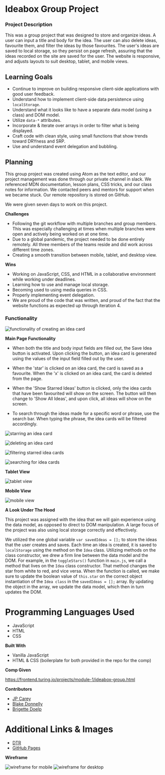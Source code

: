 # Ideabox Group Project

### Project Description ###

This was a group project that was designed to store and organize ideas. A user can input a title and body for the idea. The user can also delete ideas, favourite them, and filter the ideas by those favourites. The user's ideas are saved to local storage, so they persist on page refresh, assuring that the ideas recorded on the site are saved for the user. The website is responsive, and adjusts layouts to suit desktop, tablet, and mobile views.

## Learning Goals ##

* Continue to improve on building responsive client-side applications with good user feedback.
* Understand how to implement client-side data persistence using `localStorage`.
* Understand what it looks like to have a separate data model (using a class) and DOM model.
* Utilize `data-*` attributes.
* Incorporate & iterate over arrays in order to filter what is being displayed.
* Craft code with clean style, using small functions that show trends toward DRYness and SRP.
* Use and understand event delegation and bubbling.

## Planning ##

This group project was created using Atom as the text editor, and our project management was done through our private channel in slack. We referenced MDN documentation, lesson plans, CSS tricks, and our class notes for information. We contacted peers and mentors for support when we became stuck. Our remote repository is stored on GitHub.

We were given seven days to work on this project.

**Challenges**

* Following the git workflow with multiple branches and group members. This was especially challenging at times when multiple branches were open and actively being worked on at one time.
* Due to a global pandemic, the project needed to be done entirely remotely. All three members of the teams reside and did work across different time zones.
* Creating a smooth transition between mobile, tablet, and desktop view.

**Wins**

* Working on JavaScript, CSS, and HTML in a collaborative environment while working under deadlines.
* Learning how to use and manage local storage.
* Becoming used to using media queries in CSS.
* Properly implementing event delegation.
* We are proud of the code that was written, and proud of the fact that the website functions as expected up through iteration 4.

### Functionality ###

![functionality of creating an idea card]()

**Main Page Functionality**

* When both the title and body input fields are filled out, the Save Idea button is activated. Upon clicking the button, an idea card is generated using the values of the input field filled out by the user.

* When the 'star' is clicked on an idea card, the card is saved as a favourite. When the 'x' is clicked on an idea card, the card is deleted from the page.

* When the 'Show Starred Ideas' button is clicked, only the idea cards that have been favourited will show on the screen. The button will then change to 'Show All Ideas', and upon click, all ideas will show on the screen.

* To search through the ideas made for a specific word or phrase, use the search bar. When typing the phrase, the idea cards will be filtered accordingly.

![starring an idea card]()

![deleting an idea card]()

![filtering starred idea cards]()

![searching for idea cards]()

**Tablet View**

![tablet view]()

**Mobile View**

![mobile view]()

**A Look Under The Hood**

This project was assigned with the idea that we will gain experience using the data model, as opposed to direct to DOM manipulation. A large focus of the project was also using local storage correctly and effectively.

We utilized the one global variable ```var savedIdeas = [];``` to store the ideas that the user creates and saves. Each time an idea is created, it is saved to ```localStorage``` using the method on the ```Idea``` class. Utilizing methods on the class constructor, we drew a firm line between the data model and the DOM. For example, in the ```toggleStars()``` function in ```main.js```, we call a method that lives on the ```Idea``` class constructor. That method changes the star from white to red, and vice versa. When the function is called, we make sure to update the boolean value of ```this.star``` on the correct object instantiation of the ```Idea class``` in the ```savedIdeas = [];``` array. By updating the object in the array, we update the data model, which then in turn updates the DOM.

# Programming Languages Used #

* JavaScript
* HTML
* CSS

**Built With**

* Vanilla JavaScript
* HTML & CSS (boilerplate for both provided in the repo for the comp)

**Comp Given**

https://frontend.turing.io/projects/module-1/ideabox-group.html

**Contributors**

* [JP Carey](https://github.com/jaypeasee)
* [Blake Donnelly](https://github.com/BlakeDonn)
* [Brigette Doelp](https://github.com/BrigetteDoelp)

# Additional Links & Images #

* [DTR](https://docs.google.com/document/d/1_f7KysMA7bNwvIehP6DSN65d5NR8qETxnz6aV8C2noA/edit#heading=h.chdm4qbpmig5)
* [GitHub Pages](https://blakedonn.github.io/ideabox-boilerplate/)

**Wireframe**



![wireframe for mobile](https://i.imgur.com/qL8Cnly.png)
![wireframe for desktop](https://i.imgur.com/hdhP2xo.png)
